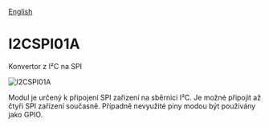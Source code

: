 
[English](./README.md)
<!--- module --->
# I2CSPI01A
<!--- Emodule --->

<!--- subtitle --->Konvertor z I²C na SPI<!--- Esubtitle --->

![I2CSPI01A](/doc/img/I2CSPI01A_top_big.jpg)

<!--- description --->Modul je určený k připojení SPI zařízení na sběrnici I²C. Je možné připojit až čtyři SPI zařízení současně. Případně nevyužité piny modou být používány jako GPIO.<!--- Edescription --->
            